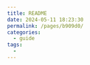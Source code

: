 ```yaml
---
title: README
date: 2024-05-11 18:23:30
permalink: /pages/b909d0/
categories:
  - guide
tags:
  - 
---
```

